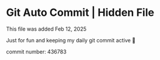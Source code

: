 # Git Auto Commit | Hidden File

This file was added Feb 12, 2025

Just for fun and keeping my daily git commit active 🤪

commit number: 436783

